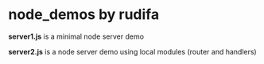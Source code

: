 node_demos by rudifa
====================

**server1.js** is a minimal node server demo

**server2.js** is a node server demo using local modules (router and handlers)


